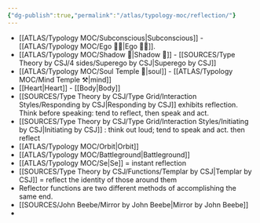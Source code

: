 ```yaml
---
{"dg-publish":true,"permalink":"/atlas/typology-moc/reflection/"}
---
```



- [[ATLAS/Typology MOC/Subconscious\|Subconscious]] - [[ATLAS/Typology MOC/Ego 🙋‍♂️\|Ego 🙋‍♂️]].
- [[ATLAS/Typology MOC/Shadow 👤\|Shadow 👤]] - [[SOURCES/Type Theory by CSJ/4 sides/Superego by CSJ\|Superego by CSJ]]
- [[ATLAS/Typology MOC/Soul Temple 👻\|soul]] - [[ATLAS/Typology MOC/Mind Temple ⚒️\|mind]]
- [[Heart\|Heart]] - [[Body\|Body]]
- [[SOURCES/Type Theory by CSJ/Type Grid/Interaction Styles/Responding by CSJ\|Responding by CSJ]] exhibits reflection. Think before speaking: tend to reflect, then speak and act. 
- [[SOURCES/Type Theory by CSJ/Type Grid/Interaction Styles/Initiating by CSJ\|Initiating by CSJ]] : think out loud; tend to speak and act. then reflect
- [[ATLAS/Typology MOC/Orbit\|Orbit]] 
- [[ATLAS/Typology MOC/Battleground\|Battleground]] 
- [[ATLAS/Typology MOC/Se\|Se]] = instant reflection 
- [[SOURCES/Type Theory by CSJ/Functions/Templar by CSJ\|Templar by CSJ]] = reflect the identity of those around them 
- Reflector functions are two different methods of accomplishing the same end.
- [[SOURCES/John Beebe/Mirror by John Beebe\|Mirror by John Beebe]]
- 